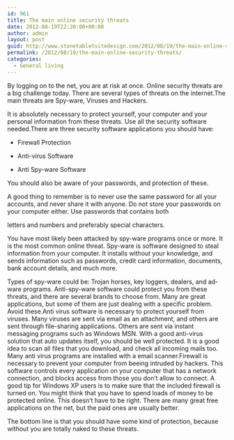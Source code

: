 ```yaml
---
id: 961
title: The main online security threats
date: 2012-08-19T22:20:00+00:00
author: admin
layout: post
guid: http://www.stonetabletsitedesign.com/2012/08/19/the-main-online-security-threats/
permalink: /2012/08/19/the-main-online-security-threats/
categories:
  - General living
---
```

By logging on to the net, you are at risk at once. Online security threats are a big challenge today. There are several types of threats on the internet.The main threats are Spy-ware, Viruses and Hackers.
  
It is absolutely necessary to protect yourself, your computer and your personal information from these threats. Use all the security software needed.There are three security software applications you should have:
  
* Firewall Protection
  
* Anti-virus Software
  
* Anti Spy-ware Software
  
You should also be aware of your passwords, and protection of these.
  
A good thing to remember is to never use the same password for all your accounts, and never share it with anyone. Do not store your passwords on your computer either. Use passwords that contains both
  
letters and numbers and preferably special characters.
  
You have most likely been attacked by spy-ware programs once or more. It is the most common online threat. Spy-ware is software designed to steal information from your computer. It installs without your knowledge, and sends information such as passwords, credit card information, documents, bank account details, and much more.
  
Types of spy-ware could be: Trojan horses, key loggers, dealers, and ad-ware programs. Anti-spy-ware software could protect you from these threats, and there are several brands to choose from. Many are great applications, but some of them are just dealing with a specific problem. Avoid these.Anti virus software is necessary to protect yourself from viruses. Many viruses are sent via email as an attachment, and others are sent through file-sharing applications. Others are sent via instant messaging programs such as Windows MSN. With a good anti-virus solution that auto updates itself, you should be well protected. It is a good idea to scan all files that you download, and check all incoming mails too. Many anti virus programs are installed with a email scanner.Firewall is necessary to prevent your computer from beeing intruded by hackers. This software controls every application on your computer that has a network connection, and blocks access from those you don&#8217;t allow to connect. A good tip for Windows XP users is to make sure that the included firewall is turned on. You might think that you have to spend loads of money to be protected online. This doesn&#8217;t have to be right. There are many great free applications on the net, but the paid ones are usually better.
  
The bottom line is that you should have some kind of protection, because without you are totally naked to these threats.